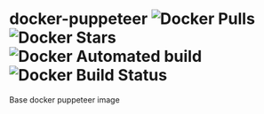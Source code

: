 # docker-puppeteer ![Docker Pulls](https://img.shields.io/docker/pulls/ultimaphoenix/puppeteer.svg) ![Docker Stars](https://img.shields.io/docker/stars/ultimaphoenix/puppeteer.svg) ![Docker Automated build](https://img.shields.io/docker/automated/ultimaphoenix/puppeteer.svg) ![Docker Build Status](https://img.shields.io/docker/build/ultimaphoenix/puppeteer.svg)
Base docker puppeteer image
